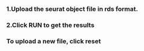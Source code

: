 ### 1.Upload the seurat object file in rds format.

### 2.Click RUN to get the results

### To upload a new file, click reset